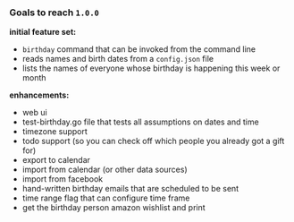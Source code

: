 ### Goals to reach `1.0.0`


**initial feature set:**
* `birthday` command that can be invoked from the command line
* reads names and birth dates from a `config.json` file
* lists the names of everyone whose birthday is happening this week or month

**enhancements:**
* web ui
* test-birthday.go file that tests all assumptions on dates and time
* timezone support
* todo support (so you can check off which people you already got a gift for)
* export to calendar
* import from calendar (or other data sources)
* import from facebook
* hand-written birthday emails that are scheduled to be sent
*  time range flag that can configure time frame 
* get the birthday person amazon wishlist and print
